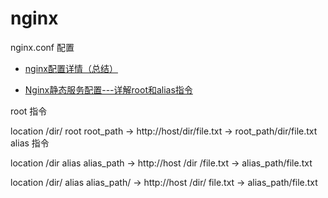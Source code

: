 nginx
========

nginx.conf 配置

- [nginx配置详情（总结）](https://www.jianshu.com/p/6e5c9095e350)

- [Nginx静态服务配置---详解root和alias指令](https://www.jianshu.com/p/4be0d5882ec5)



root 指令

location /dir/ 
root root_path ->  http://host/dir/file.txt  -> root_path/dir/file.txt
alias 指令

location /dir
alias alias_path ->  http://host /dir /file.txt  -> alias_path/file.txt

location /dir/ 
alias alias_path/ ->  http://host /dir/ file.txt  -> alias_path/file.txt

